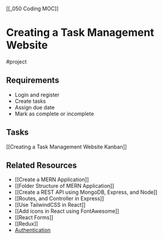 [[_050 Coding MOC]]

# Creating a Task Management Website 
#project
## Requirements
- Login and register
- Create tasks
- Assign due date 
- Mark as complete or incomplete
## Tasks
[[Creating a Task Management Website Kanban]]
## Related Resources
- [[Create a MERN Application]]
- [[Folder Structure of MERN Application]]
- [[Create a REST API using MongoDB, Express, and Node]]
- [[Routes, and Controller in Express]]
- [[Use TailwindCSS in React]] 
- [[Add icons in React using FontAwesome]]
- [[React Forms]]
- [[Redux]] 
- [Authentication](https://www.freecodecamp.org/news/how-to-secure-your-mern-stack-application/)